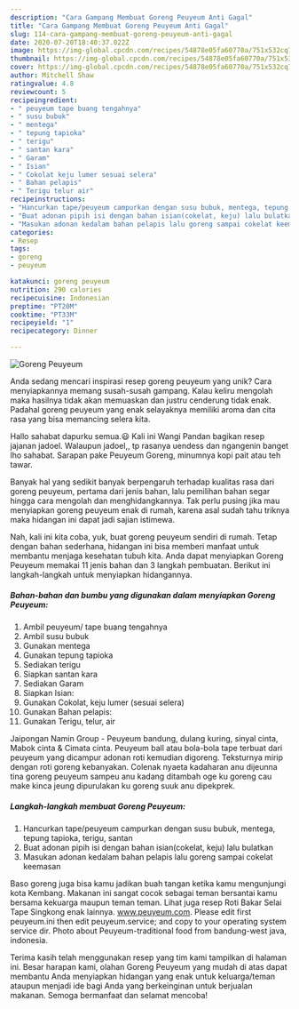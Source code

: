 ```yaml
---
description: "Cara Gampang Membuat Goreng Peuyeum Anti Gagal"
title: "Cara Gampang Membuat Goreng Peuyeum Anti Gagal"
slug: 114-cara-gampang-membuat-goreng-peuyeum-anti-gagal
date: 2020-07-20T18:40:37.022Z
image: https://img-global.cpcdn.com/recipes/54878e05fa60770a/751x532cq70/goreng-peuyeum-foto-resep-utama.jpg
thumbnail: https://img-global.cpcdn.com/recipes/54878e05fa60770a/751x532cq70/goreng-peuyeum-foto-resep-utama.jpg
cover: https://img-global.cpcdn.com/recipes/54878e05fa60770a/751x532cq70/goreng-peuyeum-foto-resep-utama.jpg
author: Mitchell Shaw
ratingvalue: 4.8
reviewcount: 5
recipeingredient:
- " peuyeum tape buang tengahnya"
- " susu bubuk"
- " mentega"
- " tepung tapioka"
- " terigu"
- " santan kara"
- " Garam"
- " Isian"
- " Cokolat keju lumer sesuai selera"
- " Bahan pelapis"
- " Terigu telur air"
recipeinstructions:
- "Hancurkan tape/peuyeum campurkan dengan susu bubuk, mentega, tepung tapioka, terigu, santan"
- "Buat adonan pipih isi dengan bahan isian(cokelat, keju) lalu bulatkan"
- "Masukan adonan kedalam bahan pelapis lalu goreng sampai cokelat keemasan"
categories:
- Resep
tags:
- goreng
- peuyeum

katakunci: goreng peuyeum 
nutrition: 290 calories
recipecuisine: Indonesian
preptime: "PT20M"
cooktime: "PT33M"
recipeyield: "1"
recipecategory: Dinner

---
```



![Goreng Peuyeum](https://img-global.cpcdn.com/recipes/54878e05fa60770a/751x532cq70/goreng-peuyeum-foto-resep-utama.jpg)

Anda sedang mencari inspirasi resep goreng peuyeum yang unik? Cara menyiapkannya memang susah-susah gampang. Kalau keliru mengolah maka hasilnya tidak akan memuaskan dan justru cenderung tidak enak. Padahal goreng peuyeum yang enak selayaknya memiliki aroma dan cita rasa yang bisa memancing selera kita.

Hallo sahabat dapurku semua.😃 Kali ini Wangi Pandan bagikan resep jajanan jadoel. Walaupun jadoel,, tp rasanya uendess dan ngangenin banget lho sahabat. Sarapan pake Peuyeum Goreng, minumnya kopi pait atau teh tawar.

Banyak hal yang sedikit banyak berpengaruh terhadap kualitas rasa dari goreng peuyeum, pertama dari jenis bahan, lalu pemilihan bahan segar hingga cara mengolah dan menghidangkannya. Tak perlu pusing jika mau menyiapkan goreng peuyeum enak di rumah, karena asal sudah tahu triknya maka hidangan ini dapat jadi sajian istimewa.


Nah, kali ini kita coba, yuk, buat goreng peuyeum sendiri di rumah. Tetap dengan bahan sederhana, hidangan ini bisa memberi manfaat untuk membantu menjaga kesehatan tubuh kita. Anda dapat menyiapkan Goreng Peuyeum memakai 11 jenis bahan dan 3 langkah pembuatan. Berikut ini langkah-langkah untuk menyiapkan hidangannya.

<!--inarticleads1-->

##### Bahan-bahan dan bumbu yang digunakan dalam menyiapkan Goreng Peuyeum:

1. Ambil  peuyeum/ tape buang tengahnya
1. Ambil  susu bubuk
1. Gunakan  mentega
1. Gunakan  tepung tapioka
1. Sediakan  terigu
1. Siapkan  santan kara
1. Sediakan  Garam
1. Siapkan  Isian:
1. Gunakan  Cokolat, keju lumer (sesuai selera)
1. Gunakan  Bahan pelapis:
1. Gunakan  Terigu, telur, air


Jaipongan Namin Group - Peuyeum bandung, dulang kuring, sinyal cinta, Mabok cinta &amp; Cimata cinta. Peuyeum ball atau bola-bola tape terbuat dari peuyeum yang dicampur adonan roti kemudian digoreng. Teksturnya mirip dengan roti goreng kebanyakan. Colenak nyaeta kadaharan anu dijeunna tina goreng peuyeum sampeu anu kadang ditambah oge ku goreng cau make kinca jeung dipurulakan ku goreng suuk anu dipekprek. 

<!--inarticleads2-->

##### Langkah-langkah membuat Goreng Peuyeum:

1. Hancurkan tape/peuyeum campurkan dengan susu bubuk, mentega, tepung tapioka, terigu, santan
1. Buat adonan pipih isi dengan bahan isian(cokelat, keju) lalu bulatkan
1. Masukan adonan kedalam bahan pelapis lalu goreng sampai cokelat keemasan


Baso goreng juga bisa kamu jadikan buah tangan ketika kamu mengunjungi kota Kembang. Makanan ini sangat cocok sebagai teman bersantai kamu bersama kekuarga maupun teman teman. Lihat juga resep Roti Bakar Selai Tape Singkong enak lainnya. www.peuyeum.com. Please edit first peuyeum.ini then edit peuyeum.service; and copy to your operating system service dir. Photo about Peuyeum-traditional food from bandung-west java, indonesia. 

Terima kasih telah menggunakan resep yang tim kami tampilkan di halaman ini. Besar harapan kami, olahan Goreng Peuyeum yang mudah di atas dapat membantu Anda menyiapkan hidangan yang enak untuk keluarga/teman ataupun menjadi ide bagi Anda yang berkeinginan untuk berjualan makanan. Semoga bermanfaat dan selamat mencoba!
